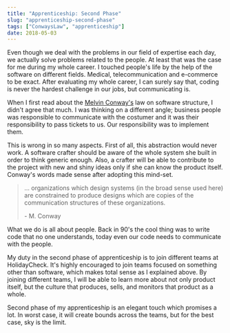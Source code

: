```yaml
---
title: "Apprenticeship: Second Phase"
slug: "apprenticeship-second-phase"
tags: ["ConwaysLaw", "apprenticeship"]
date: 2018-05-03
---
```


Even though we deal with the problems in our field of expertise each day, we actually solve problems related to the people. At least that was the case for me during my whole career. I touched people's life by the help of the software on different fields. Medical, telecommunication and e-commerce to be exact. After evaluating my whole career, I can surely say that, coding is never the hardest challenge in our jobs, but communicating is.

When I first read about the [Melvin Conway's](https://en.wikipedia.org/wiki/Melvin_Conway) law on software structure, I didn't agree that much. I was thinking on a different angle; business people was responsible to communicate with the costumer and it was their responsibility to pass tickets to us. Our responsibility was to implement them.

This is wrong in so many aspects. First of all, this abstraction would never work. A software crafter should be aware of the whole system she built in order to think generic enough. Also, a crafter will be able to contribute to the project with new and shiny ideas only if she can know the product itself. Conway's words made sense after adopting this mind-set.

> ... organizations which design systems (in the broad sense used here) are constrained to produce designs which are copies of the communication structures of these organizations.
>
> \- M. Conway

What we do is all about people. Back in 90's the cool thing was to write code that no one understands, today even our code needs to communicate with the people.

My duty in the second phase of apprenticeship is to join different teams at HolidayCheck. It's highly encouraged to join teams focused on something other than software, which makes total sense as I explained above. By joining different teams, I will be able to learn more about not only product itself, but the culture that produces, sells, and monitors that product as a whole.

Second phase of my apprenticeship is an elegant touch which promises a lot. In worst case, it will create bounds across the teams, but for the best case, sky is the limit.
